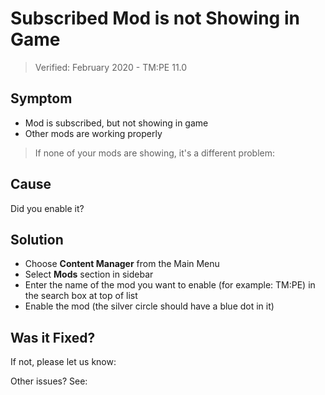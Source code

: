 # Subscribed Mod is not Showing in Game
> Verified: February 2020 - TM:PE 11.0

## Symptom

* Mod is subscribed, but not showing in game
* Other mods are working properly

> If none of your mods are showing, it's a different problem: [](Mods-missing-in-Content-Manager.md)

## Cause

Did you enable it?

## Solution

* Choose **Content Manager** from the Main Menu
* Select **Mods** section in sidebar
* Enter the name of the mod you want to enable (for example: TM:PE) in the search box at top of list
* Enable the mod (the silver circle should have a blue dot in it)

## Was it Fixed?

If not, please let us know: [](Report-a-Bug.md)

Other issues? See: [](Troubleshooting.md)
